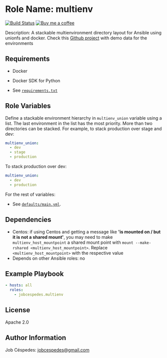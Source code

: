 Role Name: multienv
=========

[![Build Status](https://travis-ci.org/jobcespedes/multienv.svg?branch=master)](https://travis-ci.org/jobcespedes/multienv) [![Buy me a coffee](https://img.shields.io/badge/$-BuyMeACoffee-blue.svg)](https://www.buymeacoffee.com/jobcespedes)

Description: A stackable multienvironment directory layout for Ansible using unionfs and docker. Check this [Github project](https://github.com/jobcespedes/demo-multienv) with demo data for the environments

Requirements
------------

- Docker
- Docker SDK for Python

- See [`requirements.txt`](requirements.txt)

Role Variables
--------------

Define a stackable environment hierarchy in ```multienv_union``` variable using a list. The last environment in the list has the most priority. More than two directories can be stacked. For example, to stack production over stage and dev:

```yaml
multienv_union:
  - dev
  - stage
  - production
```

To stack production over dev:
```yaml
multienv_union:
  - dev
  - production
```

For the rest of variables:

- See [`defaults/main.yml`](defaults/main.yml).

Dependencies
------------
- Centos: if using Centos and getting a message like **'is mounted on / but it is not a shared mount'**, you may need to make ```multienv_host_mountpoint``` a shared mount point with ```mount --make-rshared <multienv_host_mountpoint>```. Replace ```<multienv_host_mountpoint>``` with the respective value
- Depends on other Ansible roles: no

Example Playbook
----------------

```yaml
- hosts: all
  roles:
    - jobcespedes.multienv
```

License
-------

Apache 2.0

Author Information
------------------

Job Céspedes: jobcespedes@gmail.com
